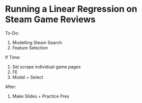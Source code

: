 # Running a Linear Regression on Steam Game Reviews

To-Do:
1. Modelling Steam Search
2. Feature Selection

If Time:
1. Sel scrape individual game pages
2. FE
3. Model + Select

After:
1. Make Slides + Practice Pres